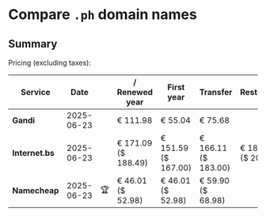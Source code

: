 # Compare `.ph` domain names

## Summary

Pricing (excluding taxes):

| Service | Date |  | / Renewed year | First year | Transfer | Restoration |
|--|--|--|--|--|--|--|
| **Gandi** | 2025-06-23 |  | € 111.98 | € 55.04 | € 75.68 |  |
| **Internet.bs** | 2025-06-23 |  | € 171.09<br>($ 188.49) | € 151.59<br>($ 167.00) | € 166.11<br>($ 183.00) | € 189.25<br>($ 208.49) |
| **Namecheap** | 2025-06-23 | 🏆 | € 46.01<br>($ 52.98) | € 46.01<br>($ 52.98) | € 59.90<br>($ 68.98) |  |
